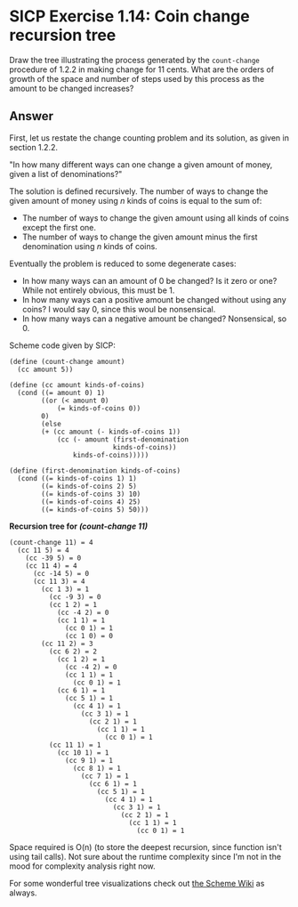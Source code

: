 # SICP Exercise 1.14: Coin change recursion tree

Draw the tree illustrating the process generated by the `count-change`
procedure of 1.2.2 in making change for 11 cents.  What are the orders of
growth of the space and number of steps used by this process as the amount to
be changed increases?

## Answer

First,
let us restate the change counting problem and its solution, as given in section 1.2.2.

"In how many different ways can one change a given amount of money, 
given a list of denominations?"

The solution is defined recursively.
The number of ways to change the given amount of money using *n* kinds of coins
is equal to the sum of:

* The number of ways to change the given amount using all kinds of coins except the first one.
* The number of ways to change the given amount minus the first denomination using *n* kinds of coins.

Eventually the problem is reduced to some degenerate cases:

* In how many ways can an amount of 0 be changed? Is it zero or one? While not entirely obvious, this must be 1.
* In how many ways can a positive amount be changed without using any coins? I would say 0, since this woul be nonsensical.
* In how many ways can a negative amount be changed? Nonsensical, so 0.

Scheme code given by SICP:

    (define (count-change amount)
      (cc amount 5))

    (define (cc amount kinds-of-coins)
      (cond ((= amount 0) 1)
            ((or (< amount 0) 
                (= kinds-of-coins 0)) 
            0)
            (else 
            (+ (cc amount (- kinds-of-coins 1))
                (cc (- amount (first-denomination 
                              kinds-of-coins))
                    kinds-of-coins)))))

    (define (first-denomination kinds-of-coins)
      (cond ((= kinds-of-coins 1) 1)
            ((= kinds-of-coins 2) 5)
            ((= kinds-of-coins 3) 10)
            ((= kinds-of-coins 4) 25)
            ((= kinds-of-coins 5) 50)))

**Recursion tree for *(count-change 11)***

    (count-change 11) = 4
      (cc 11 5) = 4
        (cc -39 5) = 0
        (cc 11 4) = 4
          (cc -14 5) = 0
          (cc 11 3) = 4
            (cc 1 3) = 1
              (cc -9 3) = 0
              (cc 1 2) = 1
                (cc -4 2) = 0
                (cc 1 1) = 1
                  (cc 0 1) = 1
                  (cc 1 0) = 0
            (cc 11 2) = 3
              (cc 6 2) = 2
                (cc 1 2) = 1
                  (cc -4 2) = 0
                  (cc 1 1) = 1
                    (cc 0 1) = 1
                (cc 6 1) = 1
                  (cc 5 1) = 1
                    (cc 4 1) = 1
                      (cc 3 1) = 1
                        (cc 2 1) = 1
                          (cc 1 1) = 1
                            (cc 0 1) = 1
              (cc 11 1) = 1
                (cc 10 1) = 1
                  (cc 9 1) = 1
                    (cc 8 1) = 1
                      (cc 7 1) = 1
                        (cc 6 1) = 1
                          (cc 5 1) = 1
                            (cc 4 1) = 1
                              (cc 3 1) = 1
                                (cc 2 1) = 1
                                  (cc 1 1) = 1
                                    (cc 0 1) = 1

Space required is O(n) 
(to store the deepest recursion, since function isn't using tail calls).
Not sure about the runtime complexity since I'm
not in the mood for complexity analysis right now.
        
For some wonderful tree visualizations check out 
[the Scheme Wiki](http://community.schemewiki.org/?sicp-ex-1.14)
as always.